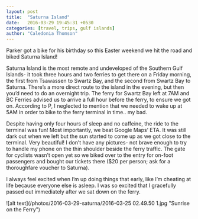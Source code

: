 ```yaml
---
layout: post
title:  "Saturna Island"
date:   2016-03-29 19:45:31 +0530
categories: [travel, trips, gulf islands]
author: "Caledonia Thomson"
---
```


<Insert header photo>

Parker got a bike for his birthday so this Easter weekend we hit the road and biked Saturna Island!

Saturna Island is the most remote and undeveloped of the Southern Gulf Islands- it took  three hours and two ferries to get there on a Friday morning, the first from Tsawassen to Swartz Bay, and the second from Swartz Bay to Saturna. There’s a more direct route to the island in the evening, but then you’d need to do an overnight trip. The ferry for Swartz Bay left at 7AM and BC Ferries advised us to arrive a full hour before the ferry, to ensure we got on. According to P, I neglected to mention that we needed to wake up at 5AM in order to bike to the ferry terminal in time.. my bad.

Despite having only four hours of sleep and no caffeine, the ride to the terminal was fun! Most importantly, we beat Google Maps’ ETA. It was still dark out when we left but the sun started to come up as we got close to the terminal. Very beautiful! I don’t have any pictures- not brave enough to try to handle my phone on the thin shoulder beside the ferry traffic. The gate for cyclists wasn’t open yet so we biked over to the entry for on-foot passengers and bought our tickets there ($20 per person; ask for a thoroughfare voucher to Saturna).

<Insert Map>

I always feel excited when I’m up doing things that early, like I’m cheating at life because everyone else is asleep. I was so excited that I gracefully passed out immediately after we sat down on the ferry.

<Insert photo of asleep>

![alt text](/photos/2016-03-29-saturna/2016-03-25 02.49.50 1.jpg "Sunrise on the Ferry")



